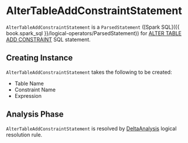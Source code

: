 # AlterTableAddConstraintStatement

`AlterTableAddConstraintStatement` is a `ParsedStatement` ([Spark SQL]({{ book.spark_sql }}/logical-operators/ParsedStatement)) for [ALTER TABLE ADD CONSTRAINT](sql/index.md#ALTER-TABLE-ADD-CONSTRAINT) SQL statement.

## Creating Instance

`AlterTableAddConstraintStatement` takes the following to be created:

* <span id="tableName"> Table Name
* <span id="constraintName"> Constraint Name
* <span id="expr"> Expression

## Analysis Phase

`AlterTableAddConstraintStatement` is resolved by [DeltaAnalysis](DeltaAnalysis.md#AlterTableAddConstraintStatement) logical resolution rule.
